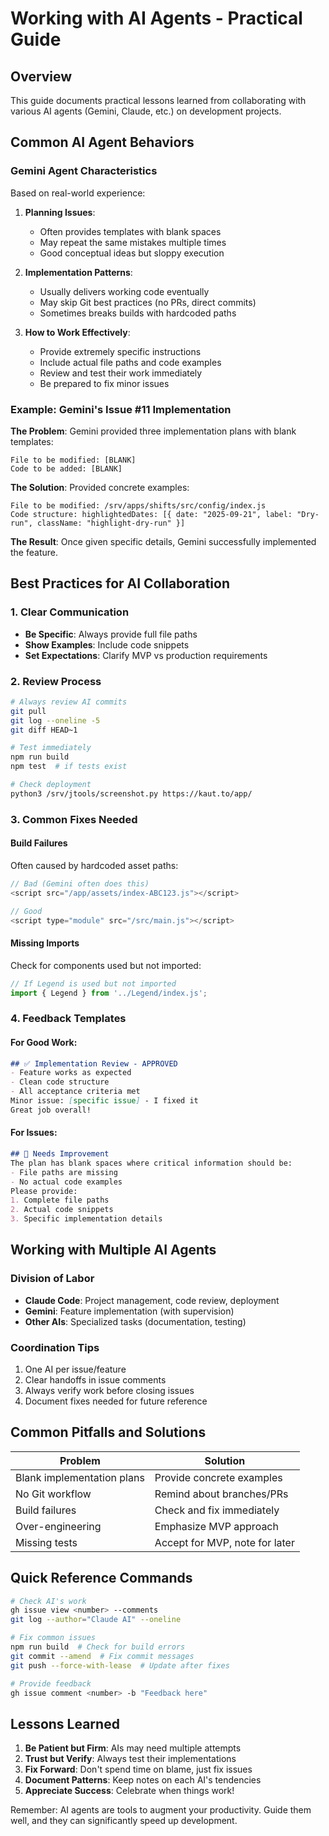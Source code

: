 # Working with AI Agents - Practical Guide

## Overview
This guide documents practical lessons learned from collaborating with various AI agents (Gemini, Claude, etc.) on development projects.

## Common AI Agent Behaviors

### Gemini Agent Characteristics
Based on real-world experience:

1. **Planning Issues**:
   - Often provides templates with blank spaces
   - May repeat the same mistakes multiple times
   - Good conceptual ideas but sloppy execution

2. **Implementation Patterns**:
   - Usually delivers working code eventually
   - May skip Git best practices (no PRs, direct commits)
   - Sometimes breaks builds with hardcoded paths

3. **How to Work Effectively**:
   - Provide extremely specific instructions
   - Include actual file paths and code examples
   - Review and test their work immediately
   - Be prepared to fix minor issues

### Example: Gemini's Issue #11 Implementation

**The Problem**: Gemini provided three implementation plans with blank templates:
```
File to be modified: [BLANK]
Code to be added: [BLANK]
```

**The Solution**: Provided concrete examples:
```
File to be modified: /srv/apps/shifts/src/config/index.js
Code structure: highlightedDates: [{ date: "2025-09-21", label: "Dry-run", className: "highlight-dry-run" }]
```

**The Result**: Once given specific details, Gemini successfully implemented the feature.

## Best Practices for AI Collaboration

### 1. Clear Communication
- **Be Specific**: Always provide full file paths
- **Show Examples**: Include code snippets
- **Set Expectations**: Clarify MVP vs production requirements

### 2. Review Process
```bash
# Always review AI commits
git pull
git log --oneline -5
git diff HEAD~1

# Test immediately
npm run build
npm test  # if tests exist

# Check deployment
python3 /srv/jtools/screenshot.py https://kaut.to/app/
```

### 3. Common Fixes Needed

#### Build Failures
Often caused by hardcoded asset paths:
```javascript
// Bad (Gemini often does this)
<script src="/app/assets/index-ABC123.js"></script>

// Good
<script type="module" src="/src/main.js"></script>
```

#### Missing Imports
Check for components used but not imported:
```javascript
// If Legend is used but not imported
import { Legend } from '../Legend/index.js';
```

### 4. Feedback Templates

#### For Good Work:
```markdown
## ✅ Implementation Review - APPROVED
- Feature works as expected
- Clean code structure
- All acceptance criteria met
Minor issue: [specific issue] - I fixed it
Great job overall!
```

#### For Issues:
```markdown
## 🔧 Needs Improvement
The plan has blank spaces where critical information should be:
- File paths are missing
- No actual code examples
Please provide:
1. Complete file paths
2. Actual code snippets
3. Specific implementation details
```

## Working with Multiple AI Agents

### Division of Labor
- **Claude Code**: Project management, code review, deployment
- **Gemini**: Feature implementation (with supervision)
- **Other AIs**: Specialized tasks (documentation, testing)

### Coordination Tips
1. One AI per issue/feature
2. Clear handoffs in issue comments
3. Always verify work before closing issues
4. Document fixes needed for future reference

## Common Pitfalls and Solutions

| Problem | Solution |
|---------|----------|
| Blank implementation plans | Provide concrete examples |
| No Git workflow | Remind about branches/PRs |
| Build failures | Check and fix immediately |
| Over-engineering | Emphasize MVP approach |
| Missing tests | Accept for MVP, note for later |

## Quick Reference Commands

```bash
# Check AI's work
gh issue view <number> --comments
git log --author="Claude AI" --oneline

# Fix common issues
npm run build  # Check for build errors
git commit --amend  # Fix commit messages
git push --force-with-lease  # Update after fixes

# Provide feedback
gh issue comment <number> -b "Feedback here"
```

## Lessons Learned

1. **Be Patient but Firm**: AIs may need multiple attempts
2. **Trust but Verify**: Always test their implementations
3. **Fix Forward**: Don't spend time on blame, just fix issues
4. **Document Patterns**: Keep notes on each AI's tendencies
5. **Appreciate Success**: Celebrate when things work!

Remember: AI agents are tools to augment your productivity. Guide them well, and they can significantly speed up development.